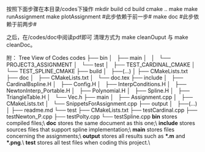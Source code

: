 按照下面步骤在本目录/codes下操作
mkdir build
cd build
cmake ..
make
make runAssignment
make plotAssignment #此步依赖于前一步#
make doc #此步依赖于前两步#

之后，在/codes/doc中阅读pdf即可
清理方式为 make cleanOuput 与 make cleanDoc。

附：
Tree View of Codes
codes
├── bin
│   ├── main
│   │   └── PROJECT3_ASSIGNMENT
│   └── test
│       ├── TEST_CARDINAL_CMAKE
│       └── TEST_SPLINE_CMAKE
├── build
│   ├──(...)
│
├── CMakeLists.txt
├── doc
│   ├── CMakeLists.txt
│   └── doc.tex
├── include
│   ├── CardinalBspline.H
│   ├── Config.H
│   ├── InterpConditions.H
│   ├── NewtonInterp_Portable.H
│   ├── Polynomial.H
│   ├── Spline.H
│   ├── TriangleTable.H
│   └── Vec.h
├── main
│   ├── Assignment.cpp
│   ├── CMakeLists.txt
│   └── SnippetsForAssignment.cpp
├── output
│   ├──(...)
│
├── readme.md
└── test
    ├── CMakeLists.txt
    ├── testCardinal.cpp
    ├── testNewton_P.cpp
    ├── testPolty.cpp
    └── testSpline.cpp
$\textbf{bin}$ stores compiled files;\\
$\textbf{doc}$ stores the same document as this one;\\
$\textbf{include}$ stores sources files that support spline implementation;\\
$\textbf{main}$ stores files concerning the assignments;\\
$\textbf{output}$ stores all results such as $\textbf{*.m}$ and $\textbf{*.png}$.\\
$\textbf{test}$ stores all test files when coding this project.\\


